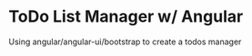 ToDo List Manager w/ Angular
=========

Using angular/angular-ui/bootstrap to create a todos manager
